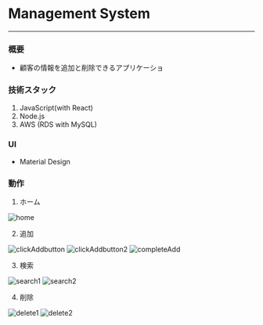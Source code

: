 # Management System

---

### 概要

- 顧客の情報を追加と削除できるアプリケーショ

### 技術スタック

1. JavaScript(with React)
2. Node.js
3. AWS (RDS with MySQL)

### UI

- Material Design

### 動作

1. ホーム

![home](https://user-images.githubusercontent.com/50327128/108490424-14af2800-72e6-11eb-9b28-947360eb6def.JPG)

2. 追加

![clickAddbutton](https://user-images.githubusercontent.com/50327128/108490463-1d076300-72e6-11eb-9840-56580c5fda35.JPG)
![clickAddbutton2](https://user-images.githubusercontent.com/50327128/108490469-1ed12680-72e6-11eb-8364-d80320dce4d9.JPG)
![completeAdd](https://user-images.githubusercontent.com/50327128/108490478-209aea00-72e6-11eb-9cbd-1dde3e3042fb.JPG)

3. 検索

![search1](https://user-images.githubusercontent.com/50327128/108490497-2690cb00-72e6-11eb-8591-a61cef9cd710.JPG)
![search2](https://user-images.githubusercontent.com/50327128/108490503-27c1f800-72e6-11eb-96f1-ded2fc00744a.JPG)

4. 削除

![delete1](https://user-images.githubusercontent.com/50327128/108490521-2bee1580-72e6-11eb-939a-925d8bf8cb82.JPG)
![delete2](https://user-images.githubusercontent.com/50327128/108490535-2e506f80-72e6-11eb-8708-002a0d857859.JPG)

